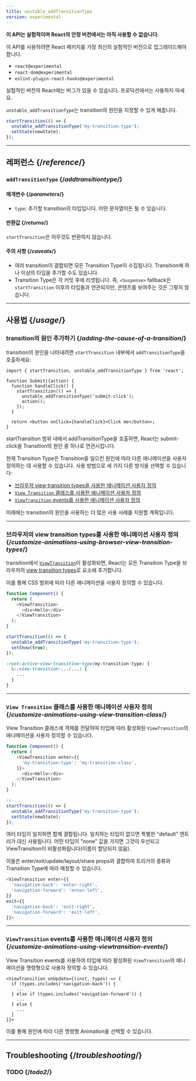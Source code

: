 ```yaml
---
title: unstable_addTransitionType
version: experimental
---
```


<Experimental>

**이 API는 실험적이며 React의 안정 버전에서는 아직 사용할 수 없습니다.**

이 API를 사용하려면 React 패키지를 가장 최신의 실험적인 버전으로 업그레이드해야 합니다.

- `react@experimental`
- `react-dom@experimental`
- `eslint-plugin-react-hooks@experimental`

실험적인 버전의 React에는 버그가 있을 수 있습니다. 프로덕션에서는 사용하지 마세요.

</Experimental>

<Intro>

`unstable_addTransitionType`는 transition의 원인을 지정할 수 있게 해줍니다.


```js
startTransition(() => {
  unstable_addTransitionType('my-transition-type');
  setState(newState);
});
```

</Intro>

<InlineToc />

---

## 레퍼런스 {/*reference*/}

### `addTransitionType` {/*addtransitiontype*/}

#### 매개변수 {/*parameters*/}

- `type`: 추가할 transition의 타입입니다. 어떤 문자열이든 될 수 있습니다.

#### 반환값 {/*returns*/}

`startTransition`은 아무것도 반환하지 않습니다.

#### 주의 사항 {/*caveats*/}

- 여러 transition이 결합되면 모든 Transition Type이 수집됩니다. Transition에 하나 이상의 타입을 추가할 수도 있습니다.
- Transition Type은 각 커밋 후에 리셋됩니다. 즉, `<Suspense>` fallback은 `startTransition` 이후의 타입들과 연관되지만, 콘텐츠를 보여주는 것은 그렇지 않습니다.

---

## 사용법 {/*usage*/}

### transition의 원인 추가하기 {/*adding-the-cause-of-a-transition*/}

transition의 원인을 나타내려면 `startTransition` 내부에서 `addTransitionType`을 호출하세요:

``` [[1, 6, "unstable_addTransitionType"], [2, 5, "startTransition", [3, 6, "'submit-click'"]]
import { startTransition, unstable_addTransitionType } from 'react';

function Submit({action) {
  function handleClick() {
    startTransition(() => {
      unstable_addTransitionType('submit-click');
      action();
    });
  }

  return <button onClick={handleClick}>Click me</button>;
}

```

<CodeStep step={2}>startTransition</CodeStep> 범위 내에서 <CodeStep step={1}>addTransitionType</CodeStep>을 호출하면, React는 <CodeStep step={3}>submit-click</CodeStep>을 Transition의 원인 중 하나로 연관시킵니다.

현재 Transition Type은 Transition을 일으킨 원인에 따라 다른 애니메이션을 사용자 정의하는 데 사용할 수 있습니다. 사용 방법으로 세 가지 다른 방식을 선택할 수 있습니다:

- [브라우저 view transition types을 사용한 애니메이션 사용자 정의](#customize-animations-using-browser-view-transition-types)
- [`View Transition` 클래스를 사용한 애니메이션 사용자 정의](#customize-animations-using-view-transition-class)
- [`ViewTransition` events를 사용한 애니메이션 사용자 정의](#customize-animations-using-viewtransition-events) 

미래에는 transition의 원인을 사용하는 더 많은 사용 사례를 지원할 계획입니다.

---
### 브라우저의 view transition types를 사용한 애니메이션 사용자 정의 {/*customize-animations-using-browser-view-transition-types*/}

transition에서 [`ViewTransition`](/reference/react/ViewTransition)이 활성화되면, React는 모든 Transition Type을 브라우저의 [view transition types](https://www.w3.org/TR/css-view-transitions-2/#active-view-transition-pseudo-examples)로 요소에 추가합니다.

이를 통해 CSS 범위에 따라 다른 애니메이션을 사용자 정의할 수 있습니다.

```js [11]
function Component() {
  return (
    <ViewTransition>
      <div>Hello</div>
    </ViewTransition>
  );
}

startTransition(() => {
  unstable_addTransitionType('my-transition-type');
  setShow(true);
});
```

```css
:root:active-view-transition-type(my-transition-type) {
  &::view-transition-...(...) {
    ...
  }
}
```

---

### `View Transition` 클래스를 사용한 애니메이션 사용자 정의 {/*customize-animations-using-view-transition-class*/}

View Transition 클래스에 객체를 전달하여 타입에 따라 활성화된 `ViewTransition`의 애니메이션을 사용자 정의할 수 있습니다.

```js
function Component() {
  return (
    <ViewTransition enter={{
      'my-transition-type': 'my-transition-class',
    }}>
      <div>Hello</div>
    </ViewTransition>
  );
}

// ...
startTransition(() => {
  unstable_addTransitionType('my-transition-type');
  setState(newState);
});
```

여러 타입이 일치하면 함께 결합됩니다. 일치하는 타입이 없으면 특별한 "default" 엔트리가 대신 사용됩니다. 어떤 타입이 "none" 값을 가지면 그것이 우선되고 ViewTransition이 비활성화됩니다(이름이 할당되지 않음).

이들은 enter/exit/update/layout/share props와 결합하여 트리거의 종류와 Transition Type에 따라 매칭할 수 있습니다.

```js
<ViewTransition enter={{
  'navigation-back': 'enter-right',
  'navigation-forward': 'enter-left',
}}
exit={{
  'navigation-back': 'exit-right',
  'navigation-forward': 'exit-left',
}}>
```

---

### `ViewTransition` events를 사용한 애니메이션 사용자 정의 {/*customize-animations-using-viewtransition-events*/}

View Transition events를 사용하여 타입에 따라 활성화된 `ViewTransition`의 애니메이션을 명령형으로 사용자 정의할 수 있습니다.

```
<ViewTransition onUpdate={(inst, types) => {
  if (types.includes('navigation-back')) {
    ...
  } else if (types.includes('navigation-forward')) {
    ...
  } else {
    ...
  }
}}>
```

이를 통해 원인에 따라 다른 명령형 Animation을 선택할 수 있습니다.

---

## Troubleshooting {/*troubleshooting*/}

### TODO {/*todo2*/}
